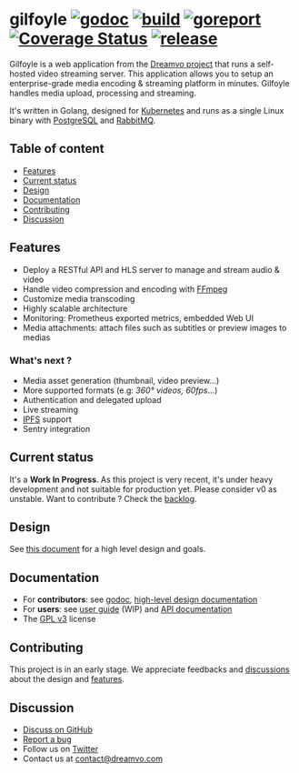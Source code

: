 # gilfoyle [![godoc](https://godoc.org/github.com/dreamvo/gilfoyle?status.svg)](https://godoc.org/github.com/dreamvo/gilfoyle) [![build](https://img.shields.io/endpoint.svg?url=https://actions-badge.atrox.dev/dreamvo/gilfoyle/badge?ref=master)](https://github.com/dreamvo/gilfoyle/actions) [![goreport](https://goreportcard.com/badge/github.com/dreamvo/gilfoyle)](https://goreportcard.com/report/github.com/dreamvo/gilfoyle) [![Coverage Status](https://coveralls.io/repos/github/dreamvo/gilfoyle/badge.svg?branch=master)](https://coveralls.io/github/dreamvo/gilfoyle?branch=master) [![release](https://img.shields.io/github/release/dreamvo/gilfoyle.svg)](https://github.com/dreamvo/gilfoyle/releases)

Gilfoyle is a web application from the [Dreamvo project](https://dreamvo.com) that runs a self-hosted video streaming server. This application allows you to setup an enterprise-grade media encoding & streaming platform in minutes. Gilfoyle handles media upload, processing and streaming.

It's written in Golang, designed for [Kubernetes](http://kubernetes.io/) and runs as a single Linux binary with [PostgreSQL](https://www.postgresql.org/) and [RabbitMQ](https://www.rabbitmq.com/).

## Table of content

- [Features](#features)
- [Current status](#current-status)
- [Design](#design)
- [Documentation](#documentation)
- [Contributing](#contributing)
- [Discussion](#discussion)

## Features

- Deploy a RESTful API and HLS server to manage and stream audio & video
- Handle video compression and encoding with [FFmpeg](https://ffmpeg.org/)
- Customize media transcoding
- Highly scalable architecture
- Monitoring: Prometheus exported metrics, embedded Web UI
- Media attachments: attach files such as subtitles or preview images to medias

### What's next ?

- Media asset generation (thumbnail, video preview...)
- More supported formats (e.g: *360° videos, 60fps*...)
- Authentication and delegated upload
- Live streaming
- [IPFS](https://ipfs.io/) support
- Sentry integration

## Current status

It's a **Work In Progress**. As this project is very recent, it's under heavy development and not suitable for production yet. Please consider v0 as unstable. Want to contribute ? Check the [backlog](https://github.com/dreamvo/gilfoyle/projects/1).

## Design

See [this document](DESIGN.md) for a high level design and goals.

## Documentation

- For **contributors**: see [godoc](https://godoc.org/github.com/dreamvo/gilfoyle), [high-level design documentation](DESIGN.md)
- For **users**: see [user guide](https://dreamvo.github.io/gilfoyle/) (WIP) and [API documentation](https://petstore.swagger.io/?url=https://raw.githubusercontent.com/dreamvo/gilfoyle/master/api/docs/swagger.json)
- The [GPL v3](LICENSE) license

## Contributing

This project is in an early stage. We appreciate feedbacks and [discussions](#discussion) about the design and [features](#features).

## Discussion

- [Discuss on GitHub](https://github.com/dreamvo/gilfoyle/discussions)
- [Report a bug](https://github.com/dreamvo/gilfoyle/issues/new)
- Follow us on [Twitter](https://twitter.com/dreamvoapp)
- Contact us at [contact@dreamvo.com](mailto:contact@dreamvo.com)
